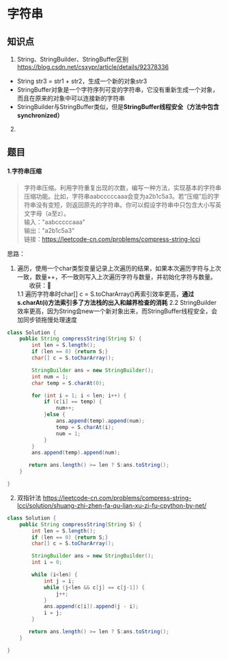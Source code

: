 # 字符串


## 知识点
1. String、StringBuilder、StringBuffer区别
https://blog.csdn.net/csxypr/article/details/92378336
- String str3 = str1 + str2，生成一个新的对象str3
- StringBuffer对象是一个字符序列可变的字符串，它没有重新生成一个对象，而且在原来的对象中可以连接新的字符串
- StringBuilder与StringBuffer类似，但是**StringBuffer线程安全（方法中包含synchronized）**
2. 

## 题目

#### 1.字符串压缩
>字符串压缩。利用字符重复出现的次数，编写一种方法，实现基本的字符串压缩功能。比如，字符串aabcccccaaa会变为a2b1c5a3。若“压缩”后的字符串没有变短，则返回原先的字符串。你可以假设字符串中只包含大小写英文字母（a至z）。  
 输入："aabcccccaaa"  
 输出："a2b1c5a3"  
链接：https://leetcode-cn.com/problems/compress-string-lcci

思路：
1. 遍历，使用一个char类型变量记录上次遍历的结果，如果本次遍历字符与上次一致，数量++，不一致则写入上次遍历字符与数量，并初始化字符与数量。  
&emsp;&emsp;收获：  
1.1 遍历字符串时char[] c = S.toCharArray()再索引效率更高，**通过s.charAt(i)方法索引多了方法栈的出入和越界检查的消耗**
2.2 StringBuilder效率更高，因为String会new一个新对象出来，而StringBuffer线程安全，会加同步锁拖慢处理速度


```java
class Solution {
    public String compressString(String S) {
        int len = S.length();
        if (len == 0) {return S;}
        char[] c = S.toCharArray();

        StringBuilder ans = new StringBuilder();
        int num = 1;
        char temp = S.charAt(0);

        for (int i = 1; i < len; i++) {
            if (c[i] == temp) {
                num++;
            }else {
                ans.append(temp).append(num);
                temp = S.charAt(i);
                num = 1;
            }
        }
        ans.append(temp).append(num);

       return ans.length() >= len ? S:ans.toString();
    }

}
```
2. 双指针法
https://leetcode-cn.com/problems/compress-string-lcci/solution/shuang-zhi-zhen-fa-qu-lian-xu-zi-fu-cpython-by-net/
```java
class Solution {
    public String compressString(String S) {
        int len = S.length();
        if (len == 0) {return S;}
        char[] c = S.toCharArray();

        StringBuilder ans = new StringBuilder();
        int i = 0;

        while (i<len) {
            int j = i;
            while (j<len && c[j] == c[j-1]) {
                j++;
            }
            ans.append(c[i]).append(j - i);
            i = j;
        }

       return ans.length() >= len ? S:ans.toString();
    }

}
```
